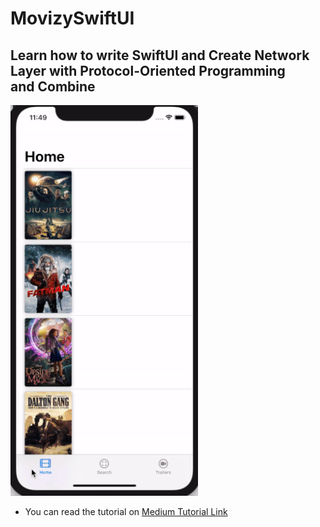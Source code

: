 # MovizySwiftUI
## Learn how to write SwiftUI and Create Network Layer with Protocol-Oriented Programming and Combine

<img src="https://github.com/deda9/MovizySwiftUI/blob/master/Gif.gif" width="300px"/>

- You can read the tutorial on [Medium Tutorial Link](https://deda9.medium.com/how-to-build-alamofire-network-layer-with-protocol-oriented-programming-and-combine-4de005290566)

